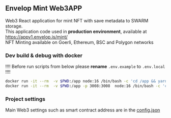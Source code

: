 ## Envelop Mint Web3APP
Web3 React application for mint NFT with save metadata to SWARM storage.  
This application code used in **production environment**, available at https://appv1.envelop.is/mint/  
NFT Minting available on Goerli, Ethereum, BSC and Polygon networks

### Dev build & debug with docker
!!!! Before run scripts from below please **rename** `.env.example` to `.env.local` !!!!

```bash
docker run -it --rm  -v $PWD:/app node:16 /bin/bash -c 'cd /app && yarn && chmod -R 777 node_modules'
docker run -it --rm  -v $PWD:/app -p 3008:3008  node:16 /bin/bash -c 'cd /app && yarn start'
```

### Project settings  
Main Web3 settings such as smart contract address are in the [config.json](./src/config.json)
